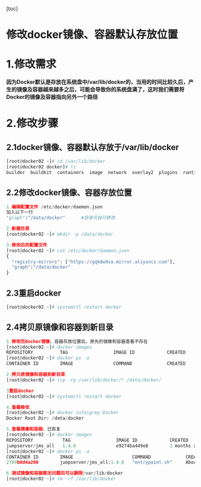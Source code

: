 [toc]



# 修改docker镜像、容器默认存放位置

# 1.修改需求

**因为Docker默认是存放在系统盘中/var/lib/docker的，当用的时间比较久后，产生的镜像及容器越来越多之后，可能会导致你的系统盘满了，这时我们需要将Docker的镜像及容器指向另外一个路径**



# 2.修改步骤

## 2.1docker镜像、容器默认存放于/var/lib/docker

```python
[root@docker02 ~]# cd /var/lib/docker
[root@docker02 docker]# ls
builder  buildkit  containers  image  network  overlay2  plugins  runtimes  swarm  tmp  trust  volumes
```



## 2.2修改docker镜像、容器存放位置

```python
1.编辑配置文件 /etc/docker/daemon.json
加入以下一行
"graph":"/data/docker"		#目录可自行修改

2.新建目录
[root@docker02 ~]# mkdir -p /data/docker 

3.修改后的配置文件
[root@docker02 ~]# cat /etc/docker/daemon.json
{
  "registry-mirrors": ["https://gqk8w9va.mirror.aliyuncs.com"],
  "graph":"/data/docker"
}
```



## 2.3重启docker

```python
[root@docker02 ~]# systemctl restart docker
```



## 2.4拷贝原镜像和容器到新目录

```python
1.修改完docker镜像、容器存放位置后，原先的镜像和容器查看不存在
[root@docker02 ~]# docker images
REPOSITORY          TAG                 IMAGE ID            CREATED             SIZE
[root@docker02 ~]# docker ps -a
CONTAINER ID        IMAGE               COMMAND             CREATED             STATUS              PORTS               NAMES

2.拷贝原镜像和容器到新目录
[root@docker02 ~]# \cp -rp /var/lib/docker/* /data/docker/

3重启docker
[root@docker02 ~]# systemctl restart docker

4.查看修改
[root@docker02 ~]# docker info|grep Docker
Docker Root Dir: /data/docker

5.查看镜像和容器，已恢复
[root@docker02 ~]# docker images
REPOSITORY           TAG                 IMAGE ID            CREATED             SIZE
jumpserver/jms_all   1.4.8               e9274ba449e8        3 months ago        1.31GB
[root@docker02 ~]# docker ps -a
CONTAINER ID        IMAGE                      COMMAND             CREATED             STATUS              PORTS                                        NAMES
2789b0d4a200        jumpserver/jms_all:1.4.8   "entrypoint.sh"     About an hour ago   Up 49 seconds       0.0.0.0:80->80/tcp, 0.0.0.0:2222->2222/tcp   jms_all

6.测试镜像和容器都无问题后可以删除/var/lib/docker
[root@docker02 ~]# rm -rf /var/lib/docker
```

